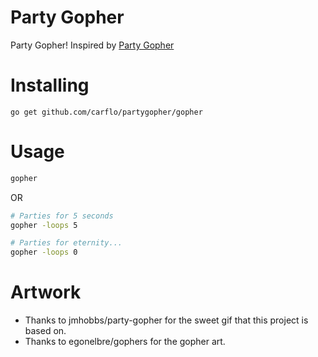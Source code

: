# Party Gopher
Party Gopher! Inspired by [Party Gopher](https://github.com/jmhobbs/party-gopher)

# Installing
```
go get github.com/carflo/partygopher/gopher
```
# Usage
```bash
gopher
```
OR
```bash
# Parties for 5 seconds
gopher -loops 5

# Parties for eternity...
gopher -loops 0
```

# Artwork
* Thanks to jmhobbs/party-gopher for the sweet gif that this project is based on.
* Thanks to egonelbre/gophers for the gopher art.
